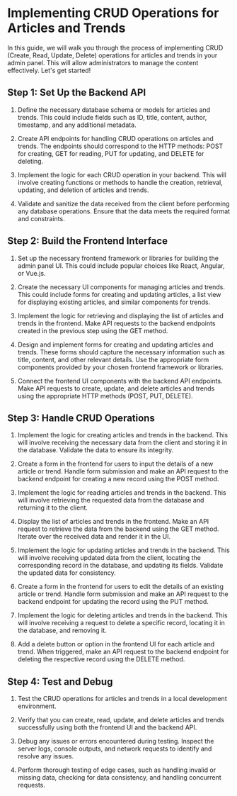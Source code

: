 # Implementing CRUD Operations for Articles and Trends

In this guide, we will walk you through the process of implementing CRUD (Create, Read, Update, Delete) operations for articles and trends in your admin panel. This will allow administrators to manage the content effectively. Let's get started!

## Step 1: Set Up the Backend API

1. Define the necessary database schema or models for articles and trends. This could include fields such as ID, title, content, author, timestamp, and any additional metadata.

2. Create API endpoints for handling CRUD operations on articles and trends. The endpoints should correspond to the HTTP methods: POST for creating, GET for reading, PUT for updating, and DELETE for deleting.

3. Implement the logic for each CRUD operation in your backend. This will involve creating functions or methods to handle the creation, retrieval, updating, and deletion of articles and trends.

4. Validate and sanitize the data received from the client before performing any database operations. Ensure that the data meets the required format and constraints.

## Step 2: Build the Frontend Interface

1. Set up the necessary frontend framework or libraries for building the admin panel UI. This could include popular choices like React, Angular, or Vue.js.

2. Create the necessary UI components for managing articles and trends. This could include forms for creating and updating articles, a list view for displaying existing articles, and similar components for trends.

3. Implement the logic for retrieving and displaying the list of articles and trends in the frontend. Make API requests to the backend endpoints created in the previous step using the GET method.

4. Design and implement forms for creating and updating articles and trends. These forms should capture the necessary information such as title, content, and other relevant details. Use the appropriate form components provided by your chosen frontend framework or libraries.

5. Connect the frontend UI components with the backend API endpoints. Make API requests to create, update, and delete articles and trends using the appropriate HTTP methods (POST, PUT, DELETE).

## Step 3: Handle CRUD Operations

1. Implement the logic for creating articles and trends in the backend. This will involve receiving the necessary data from the client and storing it in the database. Validate the data to ensure its integrity.

2. Create a form in the frontend for users to input the details of a new article or trend. Handle form submission and make an API request to the backend endpoint for creating a new record using the POST method.

3. Implement the logic for reading articles and trends in the backend. This will involve retrieving the requested data from the database and returning it to the client.

4. Display the list of articles and trends in the frontend. Make an API request to retrieve the data from the backend using the GET method. Iterate over the received data and render it in the UI.

5. Implement the logic for updating articles and trends in the backend. This will involve receiving updated data from the client, locating the corresponding record in the database, and updating its fields. Validate the updated data for consistency.

6. Create a form in the frontend for users to edit the details of an existing article or trend. Handle form submission and make an API request to the backend endpoint for updating the record using the PUT method.

7. Implement the logic for deleting articles and trends in the backend. This will involve receiving a request to delete a specific record, locating it in the database, and removing it.

8. Add a delete button or option in the frontend UI for each article and trend. When triggered, make an API request to the backend endpoint for deleting the respective record using the DELETE method.

## Step 4: Test and Debug

1. Test the CRUD operations for articles and trends in a local development environment.

2. Verify that you can create, read, update, and delete articles and trends successfully using both the frontend UI and the backend API.

3. Debug any issues or errors encountered during testing. Inspect the server logs, console outputs, and network requests to identify and resolve any issues.

4. Perform thorough testing of edge cases, such as handling invalid or missing data, checking for data consistency, and handling concurrent requests.

